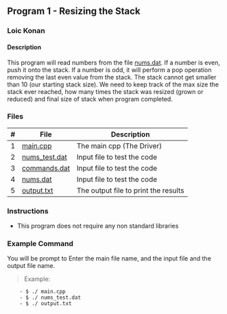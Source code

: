 ## Program 1 - Resizing the Stack

### Loic Konan

#### Description

This program will read numbers from the file [nums.dat](nums.dat).
If a number is even, push it onto the stack.
If a number is odd, it will perform a pop operation removing the last even value from the stack.
The stack cannot get smaller than 10 (our starting stack size).
We need to keep track of the max size the stack ever reached,
how many times the stack was resized (grown or reduced) and
final size of stack when program completed.

### Files

|   #   | File                           | Description                          |
| :---: | ------------------------------ | ------------------------------------ |
|   1   | [main.cpp](main.cpp)           | The main cpp  (The Driver)           |
|   2   | [nums_test.dat](nums_test.dat) | Input file to test the code          |
|   3   | [commands.dat](commands.dat)   | Input file to test the code          |
|   4   | [nums.dat](nums.dat)           | Input file to test the code          |
|   5   | [output.txt](output.txt)       | The output file to print the results |


### Instructions

- This program does not require any non standard libraries

### Example Command

 You will be prompt to Enter the main file name, and the input file and the output file name.
>
> Example:
>>
        - $ ./ main.cpp
        - $ ./ nums_test.dat
        - $ ./ output.txt
